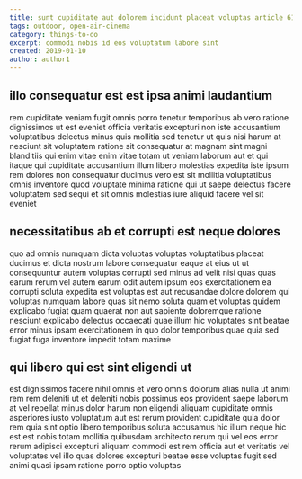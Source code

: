 ```yaml
---
title: sunt cupiditate aut dolorem incidunt placeat voluptas article 6107
tags: outdoor, open-air-cinema
category: things-to-do
excerpt: commodi nobis id eos voluptatum labore sint
created: 2019-01-10
author: author1
---
```


## illo consequatur est est ipsa animi laudantium

rem cupiditate veniam fugit omnis porro tenetur temporibus ab vero ratione dignissimos ut est eveniet officia veritatis excepturi non iste accusantium voluptatibus delectus minus quis mollitia sed tenetur ut quis nisi harum at nesciunt sit voluptatem ratione sit consequatur at magnam sint magni blanditiis qui enim vitae enim vitae totam ut veniam laborum aut et qui itaque qui cupiditate accusantium illum libero molestias expedita iste ipsum rem dolores non consequatur ducimus vero est sit mollitia voluptatibus omnis inventore quod voluptate minima ratione qui ut saepe delectus facere voluptatem sed sequi et sit omnis molestias iure aliquid facere vel sit eveniet

## necessitatibus ab et corrupti est neque dolores

quo ad omnis numquam dicta voluptas voluptas voluptatibus placeat ducimus et dicta nostrum labore consequatur eaque at eius ut ut consequuntur autem voluptas corrupti sed minus ad velit nisi quas quas earum rerum vel autem earum odit autem ipsum eos exercitationem ea corrupti soluta expedita est voluptas est aut recusandae dolore dolorem qui voluptas numquam labore quas sit nemo soluta quam et voluptas quidem explicabo fugiat quam quaerat non aut sapiente doloremque ratione nesciunt explicabo delectus occaecati quae illum hic voluptates sint beatae error minus ipsam exercitationem in quo dolor temporibus quae quia sed fugiat fuga inventore impedit totam maxime

## qui libero qui est sint eligendi ut

est dignissimos facere nihil omnis et vero omnis dolorum alias nulla ut animi rem rem deleniti ut et deleniti nobis possimus eos provident saepe laborum at vel repellat minus dolor harum non eligendi aliquam cupiditate omnis asperiores iusto voluptatum aut est rerum provident cupiditate quia dolor rem quia sint optio libero temporibus soluta accusamus hic illum neque hic est est nobis totam mollitia quibusdam architecto rerum qui vel eos error rerum adipisci excepturi aliquam commodi est rem officia aut et veritatis vel voluptates vel illo quas dolores excepturi beatae esse voluptas fugit sed animi quasi ipsam ratione porro optio voluptas
